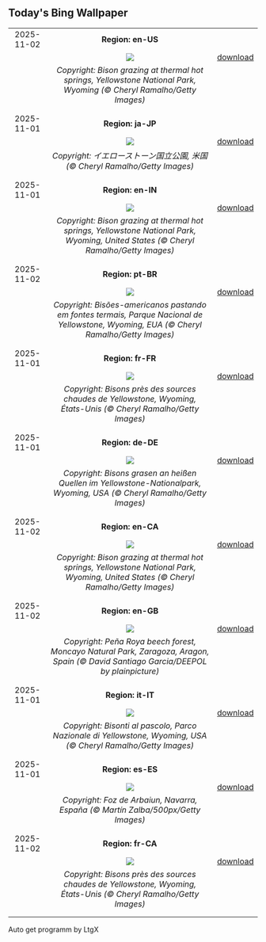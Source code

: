 ## Today's Bing Wallpaper
|      |      |      |
| :----: | :----: | :----: |
|2025-11-02|**Region: en-US**||
||![](https://www.bing.com/th?id=OHR.BisonSprings_EN-US6080228013_UHD.jpg&pid=hp&w=1152&h=648&rs=1&c=4)| [download](https://www.bing.com/th?id=OHR.BisonSprings_EN-US6080228013_UHD.jpg)|
||*Copyright: Bison grazing at thermal hot springs, Yellowstone National Park, Wyoming (© Cheryl Ramalho/Getty Images)*
||
|||
|2025-11-01|**Region: ja-JP**||
||![](https://www.bing.com/th?id=OHR.BisonSprings_JA-JP2014731306_UHD.jpg&pid=hp&w=1152&h=648&rs=1&c=4)| [download](https://www.bing.com/th?id=OHR.BisonSprings_JA-JP2014731306_UHD.jpg)|
||*Copyright: イエローストーン国立公園, 米国 (© Cheryl Ramalho/Getty Images)*
||
|||
|2025-11-01|**Region: en-IN**||
||![](https://www.bing.com/th?id=OHR.BisonSprings_EN-IN1200877160_UHD.jpg&pid=hp&w=1152&h=648&rs=1&c=4)| [download](https://www.bing.com/th?id=OHR.BisonSprings_EN-IN1200877160_UHD.jpg)|
||*Copyright: Bison grazing at thermal hot springs, Yellowstone National Park, Wyoming, United States (© Cheryl Ramalho/Getty Images)*
||
|||
|2025-11-02|**Region: pt-BR**||
||![](https://www.bing.com/th?id=OHR.BisonSprings_PT-BR7966374292_UHD.jpg&pid=hp&w=1152&h=648&rs=1&c=4)| [download](https://www.bing.com/th?id=OHR.BisonSprings_PT-BR7966374292_UHD.jpg)|
||*Copyright: Bisões-americanos pastando em fontes termais, Parque Nacional  de Yellowstone, Wyoming, EUA (© Cheryl Ramalho/Getty Images)*
||
|||
|2025-11-01|**Region: fr-FR**||
||![](https://www.bing.com/th?id=OHR.BisonSprings_FR-FR3050146396_UHD.jpg&pid=hp&w=1152&h=648&rs=1&c=4)| [download](https://www.bing.com/th?id=OHR.BisonSprings_FR-FR3050146396_UHD.jpg)|
||*Copyright: Bisons près des sources chaudes de Yellowstone, Wyoming, États-Unis (© Cheryl Ramalho/Getty Images)*
||
|||
|2025-11-01|**Region: de-DE**||
||![](https://www.bing.com/th?id=OHR.BisonSprings_DE-DE1694080486_UHD.jpg&pid=hp&w=1152&h=648&rs=1&c=4)| [download](https://www.bing.com/th?id=OHR.BisonSprings_DE-DE1694080486_UHD.jpg)|
||*Copyright: Bisons grasen an heißen Quellen im Yellowstone-Nationalpark, Wyoming, USA (© Cheryl Ramalho/Getty Images)*
||
|||
|2025-11-02|**Region: en-CA**||
||![](https://www.bing.com/th?id=OHR.BisonSprings_EN-CA2849126992_UHD.jpg&pid=hp&w=1152&h=648&rs=1&c=4)| [download](https://www.bing.com/th?id=OHR.BisonSprings_EN-CA2849126992_UHD.jpg)|
||*Copyright: Bison grazing at thermal hot springs, Yellowstone National Park, Wyoming, United States (© Cheryl Ramalho/Getty Images)*
||
|||
|2025-11-02|**Region: en-GB**||
||![](https://www.bing.com/th?id=OHR.MoncayoAutumn_EN-GB3179632918_UHD.jpg&pid=hp&w=1152&h=648&rs=1&c=4)| [download](https://www.bing.com/th?id=OHR.MoncayoAutumn_EN-GB3179632918_UHD.jpg)|
||*Copyright: Peña Roya beech forest, Moncayo Natural Park, Zaragoza, Aragon, Spain (© David Santiago Garcia/DEEPOL by plainpicture)*
||
|||
|2025-11-01|**Region: it-IT**||
||![](https://www.bing.com/th?id=OHR.BisonSprings_IT-IT4205256619_UHD.jpg&pid=hp&w=1152&h=648&rs=1&c=4)| [download](https://www.bing.com/th?id=OHR.BisonSprings_IT-IT4205256619_UHD.jpg)|
||*Copyright: Bisonti al pascolo, Parco Nazionale di Yellowstone, Wyoming, USA (© Cheryl Ramalho/Getty Images)*
||
|||
|2025-11-01|**Region: es-ES**||
||![](https://www.bing.com/th?id=OHR.AutumSaints_ES-ES0641147491_UHD.jpg&pid=hp&w=1152&h=648&rs=1&c=4)| [download](https://www.bing.com/th?id=OHR.AutumSaints_ES-ES0641147491_UHD.jpg)|
||*Copyright: Foz de Arbaiun, Navarra, España (© Martín Zalba/500px/Getty Images)*
||
|||
|2025-11-02|**Region: fr-CA**||
||![](https://www.bing.com/th?id=OHR.BisonSprings_FR-CA4358928042_UHD.jpg&pid=hp&w=1152&h=648&rs=1&c=4)| [download](https://www.bing.com/th?id=OHR.BisonSprings_FR-CA4358928042_UHD.jpg)|
||*Copyright: Bisons près des sources chaudes de Yellowstone, Wyoming, États-Unis (© Cheryl Ramalho/Getty Images)*
||
|||

Auto get programm by LtgX
